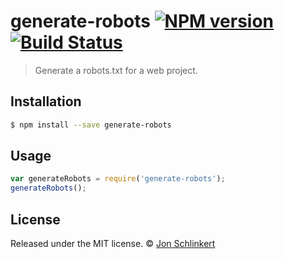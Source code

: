 # generate-robots [![NPM version](https://badge.fury.io/js/generate-robots.svg)](https://npmjs.org/package/generate-robots) [![Build Status](https://travis-ci.org/generate/generate-robots.svg?branch=master)](https://travis-ci.org/generate/generate-robots)

> Generate a robots.txt for a web project.

## Installation

```sh
$ npm install --save generate-robots
```

## Usage

```js
var generateRobots = require('generate-robots');
generateRobots();
```

## License

Released under the MIT license. © [Jon Schlinkert](https://github.com/jonschlinkert)
